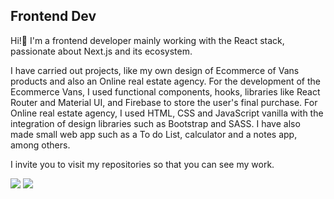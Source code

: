 ## Frontend Dev
Hi!👋 
I'm a frontend developer mainly working with the React stack, passionate about Next.js and its ecosystem.

I have carried out projects, like my own design of Ecommerce of Vans products and also an Online real estate agency.
For the development of the Ecommerce Vans, I used functional components, hooks, libraries like React Router and Material UI, and Firebase to store the user's final purchase.
For Online real estate agency, I used HTML, CSS and JavaScript vanilla with the integration of design libraries such as Bootstrap and SASS.
I have also made small web app such as a To do List, calculator and a notes app, among others.

I invite you to visit my repositories so that you can see my work.

<img src="https://img.icons8.com/fluency-systems-regular/30/000000/nextjs.png"/>
<img src="https://img.icons8.com/ios-glyphs/30/000000/react.png"/>


